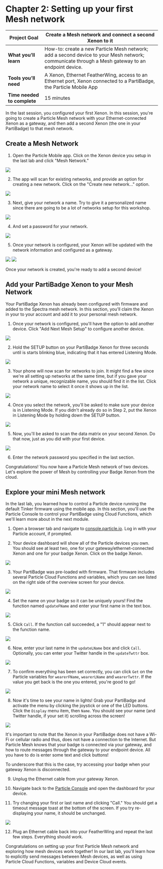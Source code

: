 # Chapter 2: Setting up your first Mesh network

| **Project Goal**            | Create a Mesh network and connect a second Xenon to it                                                                                 |
| --------------------------- | -------------------------------------------------------------------------------------------------------------------------------------- |
| **What you’ll learn**       | How-to: create a new Particle Mesh network; add a second device to your Mesh network; communicate through a Mesh gateway to an endpoint device. |
| **Tools you’ll need**       | A Xenon, Ethernet FeatherWing, access to an Ethernet port, Xenon connected to a PartiBadge, the Particle Mobile App                             |
| **Time needed to complete** | 15 minutes                                                                                                                             |

In the last session, you configured your first Xenon. In this session, you're going to create a Particle Mesh network with your Ethernet-connected Xenon as a gateway, and then add a second Xenon (the one in your PartiBadge) to that mesh network.

## Create a Mesh Network

1. Open the Particle Mobile app. Click on the Xenon device you setup in the last lab and click "Mesh Network."

![](./images/02/joinMesh.png)

2. The app will scan for existing networks, and provide an option for creating a new network. Click on the "Create new network..." option.

![](./images/02/createNetwork.png)

3. Next, give your network a name. Try to give it a personalized name since there are going to be a lot of networks setup for this workshop.

![](./images/02/nameNetwork.png)

4. And set a password for your network.

![](./images/02/networkPassword.png)

5. Once your network is configured, your Xenon will be updated with the network information and configured as a gateway.

<img src="./images/02/networkSuccess.png" class="two-per-line" />
<img src="./images/02/configureNetwork.png" class="two-per-line" />

Once your network is created, you're ready to add a second device!

## Add your PartiBadge Xenon to your Mesh Network

Your PartiBadge Xenon has already been configured with firmware and added to the Spectra mesh network. In this section, you'll claim the Xenon in your to your account and add it to your personal mesh network.

1. Once your network is configured, you'll have the option to add another device. Click "Add Next Mesh Setup" to configure another device.

![](./images/02/addNextDevice.png)

2. Hold the SETUP button on your PartiBadge Xenon for three seconds until is starts blinking blue, indicating that it has entered Listening Mode.

![](./images/02/listeningmode.gif)

3. Your phone will now scan for networks to join. It might find a few since we're all setting up networks at the same time, but if you gave your network a unique, recognizable name, you should find it in the list. Click your network name to select it once it shows up in the list.

![](./images/02/findNetwork.png)

4. Once you select the network, you'll be asked to make sure your device is in Listening Mode. If you didn't already do so in Step 2, put the Xenon in Listening Mode by holding down the SETUP button.

![](./images/02/addToNetwork.png)

5. Now, you'll be asked to scan the data matrix on your second Xenon. Do that now, just as you did with your first device.

![](./images/02/pairDevice.png)

6. Enter the network password you specified in the last section.

Congratulations! You now have a Particle Mesh network of two devices. Let's explore the power of Mesh by controlling your Badge Xenon from the cloud.

## Explore your mini Mesh network

In the last lab, you learned how to control a Particle device running the default Tinker firmware using the mobile app. In this section, you'll use the Particle Console to control your PartiBadge using Cloud Functions, which we'll learn more about in the next module.

1. Open a browser tab and navigate to [console.particle.io](https://console.particle.io). Log in with your Particle account, if prompted.

2. Your device dashboard will show all of the Particle devices you own. You should see at least two, one for your gateway/ethernet-connected Xenon and one for your badge Xenon. Click on the badge Xenon.

![](./images/02/consoleMain.png)

3. Your PartiBadge was pre-loaded with firmware. That firmware includes several Particle Cloud Functions and variables, which you can see listed on the right side of the overview screen for your device.

![](./images/02/primitives.png)

4. Set the name on your badge so it can be uniquely yours! Find the function named `updateFName` and enter your first name in the text box.

![](./images/02/updateFName.png)

5. Click `Call`. If the function call succeeded, a "1" should appear next to the function name.

![](./images/02/callUpdateName.png)

6. Now, enter your last name in the `updateLName` box and click `Call`. Optionally, you can enter your Twitter handle in the `updateTwttr` box.

![](./images/02/updateLName.png)

7. To confirm everything has been set correctly, you can click `Get` on the Particle variables for `wearerFName`, `wearerLName` and `wearerTwttr`. If the value you get back is the one you entered, you're good to go!

![](./images/02/getVars.png)

8. Now it's time to see your name in lights! Grab your PartiBadge and activate the menu by clicking the joystick or one of the LED buttons. Click the `Display` menu item, then `Name`. You should see your name (and Twitter handle, if your set it) scrolling across the screen!

![](./images/02/updateName.gif)

It's important to note that the Xenon in your PartiBadge does not have a Wi-Fi or cellular radio and thus, does not have a connection to the Internet. But Particle Mesh knows that your badge is connected via your gateway, and how to route messages through the gateway to your endpoint device. All you have to do is enter some text and click buttons!

To underscore that this is the case, try accessing your badge when your gateway Xenon is disconnected.

9. Unplug the Ethernet cable from your gateway Xenon.

10. Navigate back to the [Particle Console](https://console.particle.io) and open the dashboard for your device.

11. Try changing your first or last name and clicking "Call." You should get a timeout message toast at the bottom of the screen. If you try re-displaying your name, it should be unchanged.

![](./images/02/callFailed.png)

12. Plug an Ethernet cable back into your FeatherWing and repeat the last few steps. Everything should work.

Congratulations on setting up your first Particle Mesh network and exploring how mesh devices work together! In our last lab, you'll learn how to explicitly send messages between Mesh devices, as well as using Particle Cloud Functions, variables and Device Cloud events.
